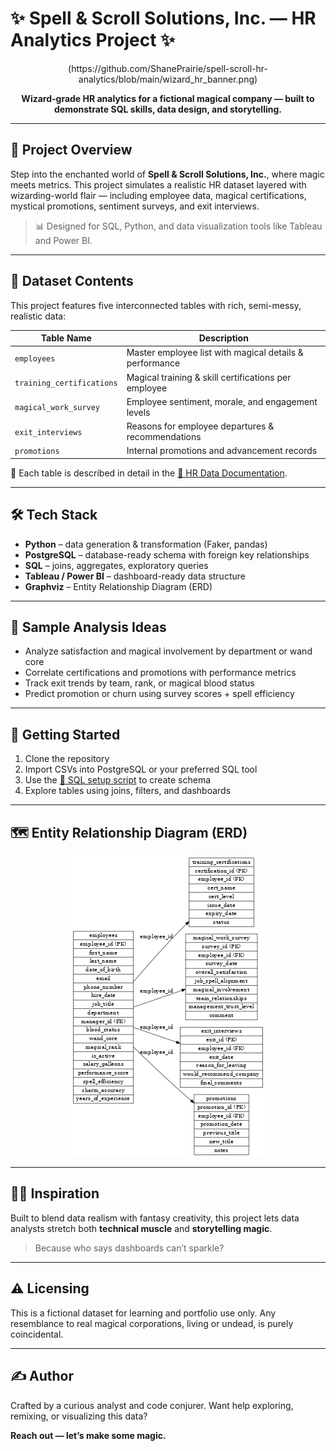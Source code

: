 # ✨ Spell & Scroll Solutions, Inc. — HR Analytics Project ✨

<p align="center">
  (https://github.com/ShanePrairie/spell-scroll-hr-analytics/blob/main/wizard_hr_banner.png)
</p>

<p align="center">
  <strong>Wizard-grade HR analytics for a fictional magical company — built to demonstrate SQL skills, data design, and storytelling.</strong>
</p>

---

## 🧙 Project Overview
Step into the enchanted world of **Spell & Scroll Solutions, Inc.**, where magic meets metrics. This project simulates a realistic HR dataset layered with wizarding-world flair — including employee data, magical certifications, mystical promotions, sentiment surveys, and exit interviews.

> 📊 Designed for SQL, Python, and data visualization tools like Tableau and Power BI.

---

## 📂 Dataset Contents
This project features five interconnected tables with rich, semi-messy, realistic data:

| Table Name               | Description                                             |
|--------------------------|---------------------------------------------------------|
| `employees`              | Master employee list with magical details & performance |
| `training_certifications`| Magical training & skill certifications per employee   |
| `magical_work_survey`    | Employee sentiment, morale, and engagement levels      |
| `exit_interviews`        | Reasons for employee departures & recommendations      |
| `promotions`             | Internal promotions and advancement records            |

📄 Each table is described in detail in the [📘 HR Data Documentation](https://github.com/ShanePrairie/spell-scroll-hr-analytics/blob/main/HR_Data_Documentation.pdf).

---

## 🛠️ Tech Stack
- **Python** – data generation & transformation (Faker, pandas)
- **PostgreSQL** – database-ready schema with foreign key relationships
- **SQL** – joins, aggregates, exploratory queries
- **Tableau / Power BI** – dashboard-ready data structure
- **Graphviz** – Entity Relationship Diagram (ERD)

---

## 🧪 Sample Analysis Ideas
- Analyze satisfaction and magical involvement by department or wand core
- Correlate certifications and promotions with performance metrics
- Track exit trends by team, rank, or magical blood status
- Predict promotion or churn using survey scores + spell efficiency

---

## 🚀 Getting Started
1. Clone the repository
2. Import CSVs into PostgreSQL or your preferred SQL tool
3. Use the [📜 SQL setup script](https://github.com/ShanePrairie/spell-scroll-hr-analytics/blob/main/--%20PostgreSQL%20Schema%20Setup%20for%20Spell%20%26%20Scroll%20Solutions%20HR%20Database.docx) to create schema
4. Explore tables using joins, filters, and dashboards

---

## 🗺️ Entity Relationship Diagram (ERD)
<p align="center">
  <img src="https://github.com/ShanePrairie/spell-scroll-hr-analytics/blob/main/wizard_hr_erd.png" alt="ERD showing relationships between employees and related tables">
</p>

---

## 🧙‍♂️ Inspiration
Built to blend data realism with fantasy creativity, this project lets data analysts stretch both **technical muscle** and **storytelling magic**.

> Because who says dashboards can’t sparkle?

---

## ⚠️ Licensing
This is a fictional dataset for learning and portfolio use only. Any resemblance to real magical corporations, living or undead, is purely coincidental.

---

## ✍️ Author
Crafted by a curious analyst and code conjurer. Want help exploring, remixing, or visualizing this data?

**Reach out — let’s make some magic.**

